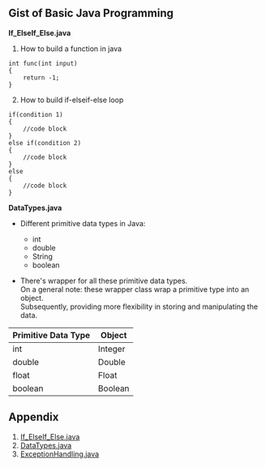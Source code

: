 ## Gist of Basic Java Programming
 

**If_ElseIf_Else.java**
1. How to build a function in java
```
int func(int input)
{
    return -1;    
}
```
2. How to build if-elseif-else loop
```
if(condition 1)
{
    //code block      
}     
else if(condition 2)      
{
    //code block      
}
else
{
    //code block      
}
```

**DataTypes.java**
- Different primitive data types in Java: 
    - int
    - double
    - String
    - boolean  
    
- There's wrapper for all these primitive data types.    
  On a general note: these wrapper class wrap a primitive type into an object.    
  Subsequently, providing more flexibility in storing and manipulating the data.  
    
| Primitive Data Type | Object |
| --- | ----------- |
| int | Integer |
| double | Double |
| float | Float |
| boolean  | Boolean |
    
## Appendix
1. [If_ElseIf_Else.java](https://gist.github.com/codenamewei/a6aa4dc6f3fa94017999e20082b4622f)
2. [DataTypes.java](https://gist.github.com/codenamewei/d14ae1a078b50ebf430e100bb66a3977)
3. [ExceptionHandling.java](https://gist.github.com/codenamewei/ebe7a8612f435e2d8b08edb1abe88d0b)
